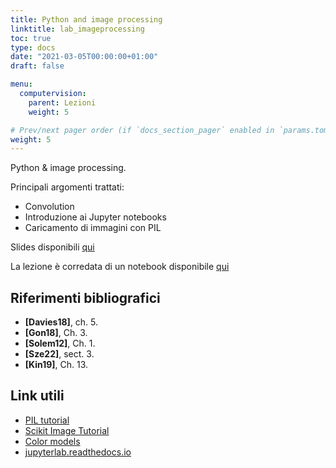 ```yaml
---
title: Python and image processing
linktitle: lab_imageprocessing
toc: true
type: docs
date: "2021-03-05T00:00:00+01:00"
draft: false

menu:
  computervision:
    parent: Lezioni
    weight: 5

# Prev/next pager order (if `docs_section_pager` enabled in `params.toml`)
weight: 5
---
```


Python & image processing.

Principali argomenti trattati:

- Convolution
- Introduzione ai Jupyter notebooks
- Caricamento di immagini con PIL

Slides disponibili [qui](https://github.com/gmanco/cv_notebooks/blob/a400017b616115ba0be8667028c74589c8583e1f/labs_lecture/lab01/esercitazione01.pdf)

La lezione è corredata di un notebook disponibile [qui](https://github.com/gmanco/cv_notebooks/tree/master/labs_lecture/lab01)



## Riferimenti bibliografici

- **[Davies18]**, ch. 5. 
- **[Gon18]**, Ch. 3. 
- **[Solem12]**, Ch. 1.
- **[Sze22]**, sect. 3.
- **[Kin19]**, Ch. 13.

## Link utili

- [PIL tutorial](https://pillow.readthedocs.io/en/stable/handbook/tutorial.html)
- [Scikit Image Tutorial](https://github.com/scikit-image/skimage-tutorials)
- [Color models](http://cs.brown.edu/courses/cs092/VA10/HTML/ColorModels.html)
- [jupyterlab.readthedocs.io](https://jupyterlab.readthedocs.io/en/stable/)

